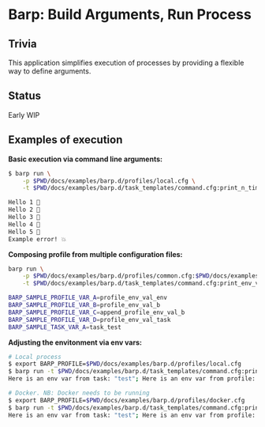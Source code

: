 # Barp: Build Arguments, Run Process

## Trivia

This application simplifies execution of processes by providing a flexible way to define arguments.

## Status

Early WIP

## Examples of execution

__Basic execution via command line arguments:__

```bash
$ barp run \
    -p $PWD/docs/examples/barp.d/profiles/local.cfg \
    -t $PWD/docs/examples/barp.d/task_templates/command.cfg:print_n_times

Hello 1 🚀
Hello 2 🚀
Hello 3 🚀
Hello 4 🚀
Hello 5 🚀
Example error! 💥
```

__Composing profile from multiple configuration files:__
```bash
barp run \
    -p $PWD/docs/examples/barp.d/profiles/common.cfg:$PWD/docs/examples/barp.d/profiles/local.cfg \
    -t $PWD/docs/examples/barp.d/task_templates/command.cfg:print_env_vars

BARP_SAMPLE_PROFILE_VAR_A=profile_env_val_env
BARP_SAMPLE_PROFILE_VAR_B=profile_env_val_b
BARP_SAMPLE_PROFILE_VAR_C=append_profile_env_val_b
BARP_SAMPLE_PROFILE_VAR_D=profile_env_val_task
BARP_SAMPLE_TASK_VAR_A=task_test
```

__Adjusting the envitonment via env vars:__

```bash
# Local process
$ export BARP_PROFILE=$PWD/docs/examples/barp.d/profiles/local.cfg
$ barp run -t $PWD/docs/examples/barp.d/task_templates/command.cfg:print_env_vars
Here is an env var from task: "test"; Here is an env var from profile: "abc"

# Docker. NB: Docker needs to be running
$ export BARP_PROFILE=$PWD/docs/examples/barp.d/profiles/docker.cfg
$ barp run -t $PWD/docs/examples/barp.d/task_templates/command.cfg:print_env_vars
Here is an env var from task: "test"; Here is an env var from profile: "abc_docker"
```